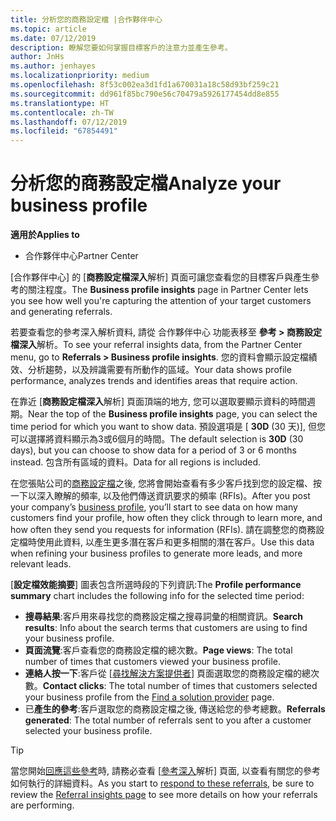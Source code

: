 ```yaml
---
title: 分析您的商務設定檔 |合作夥伴中心
ms.topic: article
ms.date: 07/12/2019
description: 瞭解您要如何掌握目標客戶的注意力並產生參考。
author: JnHs
ms.author: jenhayes
ms.localizationpriority: medium
ms.openlocfilehash: 8f53c002ea3d1fd1a670031a18c58d93bf259c21
ms.sourcegitcommit: dd961f85bc790e56c70479a5926177454dd8e855
ms.translationtype: HT
ms.contentlocale: zh-TW
ms.lasthandoff: 07/12/2019
ms.locfileid: "67854491"
---
```

# <a name="analyze-your-business-profile"></a><span data-ttu-id="a8929-103">分析您的商務設定檔</span><span class="sxs-lookup"><span data-stu-id="a8929-103">Analyze your business profile</span></span>
<!-- 
https://go.microsoft.com/fwlink/?linkid=849120
-->

<span data-ttu-id="a8929-104">**適用於**</span><span class="sxs-lookup"><span data-stu-id="a8929-104">**Applies to**</span></span>

- <span data-ttu-id="a8929-105">合作夥伴中心</span><span class="sxs-lookup"><span data-stu-id="a8929-105">Partner Center</span></span>

<span data-ttu-id="a8929-106">[合作夥伴中心] 的 [**商務設定檔深入**解析] 頁面可讓您查看您的目標客戶與產生參考的關注程度。</span><span class="sxs-lookup"><span data-stu-id="a8929-106">The **Business profile insights** page in Partner Center lets you see how well you're capturing the attention of your target customers and generating referrals.</span></span>

<span data-ttu-id="a8929-107">若要查看您的參考深入解析資料, 請從 合作夥伴中心 功能表移至 **參考 > 商務設定檔深入**解析。</span><span class="sxs-lookup"><span data-stu-id="a8929-107">To see your referral insights data, from the Partner Center menu, go to **Referrals > Business profile insights**.</span></span> <span data-ttu-id="a8929-108">您的資料會顯示設定檔績效、分析趨勢，以及辨識需要有所動作的區域。</span><span class="sxs-lookup"><span data-stu-id="a8929-108">Your data shows profile performance, analyzes trends and identifies areas that require action.</span></span>

<span data-ttu-id="a8929-109">在靠近 [**商務設定檔深入**解析] 頁面頂端的地方, 您可以選取要顯示資料的時間週期。</span><span class="sxs-lookup"><span data-stu-id="a8929-109">Near the top of the **Business profile insights** page, you can select the time period for which you want to show data.</span></span> <span data-ttu-id="a8929-110">預設選項是 [ **30D** (30 天)], 但您可以選擇將資料顯示為3或6個月的時間。</span><span class="sxs-lookup"><span data-stu-id="a8929-110">The default selection is **30D** (30 days), but you can choose to show data for a period of 3 or 6 months instead.</span></span> <span data-ttu-id="a8929-111">包含所有區域的資料。</span><span class="sxs-lookup"><span data-stu-id="a8929-111">Data for all regions is included.</span></span>

<span data-ttu-id="a8929-112">在您張貼公司的[商務設定檔](create-a-marketing-profile.md)之後, 您將會開始查看有多少客戶找到您的設定檔、按一下以深入瞭解的頻率, 以及他們傳送資訊要求的頻率 (RFIs)。</span><span class="sxs-lookup"><span data-stu-id="a8929-112">After you post your company’s [business profile](create-a-marketing-profile.md), you’ll start to see data on how many customers find your profile, how often they click through to learn more, and how often they send you requests for information (RFIs).</span></span> <span data-ttu-id="a8929-113">請在調整您的商務設定檔時使用此資料, 以產生更多潛在客戶和更多相關的潛在客戶。</span><span class="sxs-lookup"><span data-stu-id="a8929-113">Use this data when refining your business profiles to generate more leads, and more relevant leads.</span></span>

<span data-ttu-id="a8929-114">[**設定檔效能摘要**] 圖表包含所選時段的下列資訊:</span><span class="sxs-lookup"><span data-stu-id="a8929-114">The **Profile performance summary** chart includes the following info for the selected time period:</span></span>

- <span data-ttu-id="a8929-115">**搜尋結果**:客戶用來尋找您的商務設定檔之搜尋詞彙的相關資訊。</span><span class="sxs-lookup"><span data-stu-id="a8929-115">**Search results**: Info about the search terms that customers are using to find your business profile.</span></span>
- <span data-ttu-id="a8929-116">**頁面流覽**:客戶查看您的商務設定檔的總次數。</span><span class="sxs-lookup"><span data-stu-id="a8929-116">**Page views**: The total number of times that customers viewed your business profile.</span></span>
- <span data-ttu-id="a8929-117">**連絡人按一下**:客戶從 [[尋找解決方案提供者](https://www.microsoft.com/solution-providers/home)] 頁面選取您的商務設定檔的總次數。</span><span class="sxs-lookup"><span data-stu-id="a8929-117">**Contact clicks**: The total number of times that customers selected your business profile from the [Find a solution provider](https://www.microsoft.com/solution-providers/home) page.</span></span>
- <span data-ttu-id="a8929-118">已**產生的參考**:客戶選取您的商務設定檔之後, 傳送給您的參考總數。</span><span class="sxs-lookup"><span data-stu-id="a8929-118">**Referrals generated**: The total number of referrals sent to you after a customer selected your business profile.</span></span>

> [!TIP]
> <span data-ttu-id="a8929-119">當您開始[回應這些參考](responding-to-referrals.md)時, 請務必查看 [[參考深入](referral-insights.md)解析] 頁面, 以查看有關您的參考如何執行的詳細資料。</span><span class="sxs-lookup"><span data-stu-id="a8929-119">As you start to [respond to these referrals](responding-to-referrals.md), be sure to review the [Referral insights page](referral-insights.md) to see more details on how your referrals are performing.</span></span>
